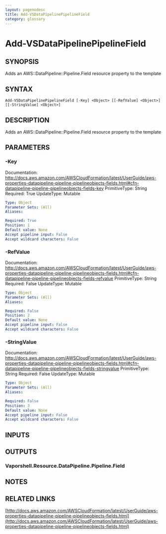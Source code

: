 ```yaml
---
layout: pagenodesc
title: Add-VSDataPipelinePipelineField
category: glossary
---
```


# Add-VSDataPipelinePipelineField

## SYNOPSIS
Adds an AWS::DataPipeline::Pipeline.Field resource property to the template

## SYNTAX

```
Add-VSDataPipelinePipelineField [-Key] <Object> [[-RefValue] <Object>] [[-StringValue] <Object>]
```

## DESCRIPTION
Adds an AWS::DataPipeline::Pipeline.Field resource property to the template

## PARAMETERS

### -Key
Documentation: http://docs.aws.amazon.com/AWSCloudFormation/latest/UserGuide/aws-properties-datapipeline-pipeline-pipelineobjects-fields.html#cfn-datapipeline-pipeline-pipelineobjects-fields-key
PrimitiveType: String
Required: True
UpdateType: Mutable

```yaml
Type: Object
Parameter Sets: (All)
Aliases: 

Required: True
Position: 1
Default value: None
Accept pipeline input: False
Accept wildcard characters: False
```

### -RefValue
Documentation: http://docs.aws.amazon.com/AWSCloudFormation/latest/UserGuide/aws-properties-datapipeline-pipeline-pipelineobjects-fields.html#cfn-datapipeline-pipeline-pipelineobjects-fields-refvalue
PrimitiveType: String
Required: False
UpdateType: Mutable

```yaml
Type: Object
Parameter Sets: (All)
Aliases: 

Required: False
Position: 2
Default value: None
Accept pipeline input: False
Accept wildcard characters: False
```

### -StringValue
Documentation: http://docs.aws.amazon.com/AWSCloudFormation/latest/UserGuide/aws-properties-datapipeline-pipeline-pipelineobjects-fields.html#cfn-datapipeline-pipeline-pipelineobjects-fields-stringvalue
PrimitiveType: String
Required: False
UpdateType: Mutable

```yaml
Type: Object
Parameter Sets: (All)
Aliases: 

Required: False
Position: 3
Default value: None
Accept pipeline input: False
Accept wildcard characters: False
```

## INPUTS

## OUTPUTS

### Vaporshell.Resource.DataPipeline.Pipeline.Field

## NOTES

## RELATED LINKS

[http://docs.aws.amazon.com/AWSCloudFormation/latest/UserGuide/aws-properties-datapipeline-pipeline-pipelineobjects-fields.html](http://docs.aws.amazon.com/AWSCloudFormation/latest/UserGuide/aws-properties-datapipeline-pipeline-pipelineobjects-fields.html)


